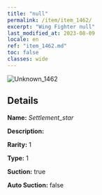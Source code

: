 ```yaml
---
title: "null"
permalink: /item/item_1462/
excerpt: "Wing Fighter null"
last_modified_at: 2023-08-09
locale: en
ref: "item_1462.md"
toc: false
classes: wide
---
```



 ![Unknown_1462](/images/item/Settlement_star_p.png)



## Details

 **Name:** *Settlement_star* 

 **Description:** 

 **Rarity:** 1 

 **Type:** 1 

 **Suction:** true 

 **Auto Suction:** false 


